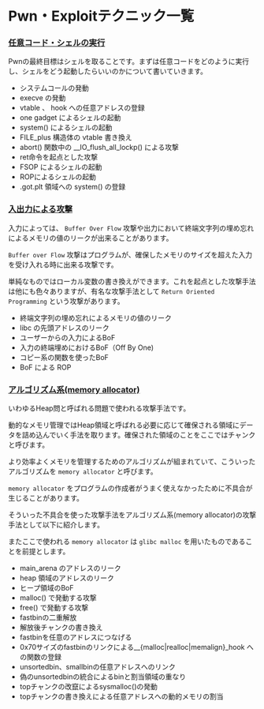 # Pwn・Exploitテクニック一覧

### [任意コード・シェルの実行](arbitary_code.md)

Pwnの最終目標はシェルを取ることです。まずは任意コードをどのように実行し、シェルをどう起動したらいいのかについて書いていきます。

 * システムコールの発動 
 * execve の発動 
 * vtable 、 hook への任意アドレスの登録
 * one gadget によるシェルの起動 
 * system() によるシェルの起動 
 * FILE\_plus 構造体の vtable 書き換え 
 * abort() 関数中の \_\_IO\_flush\_all\_lockp() による攻撃 
 * ret命令を起点とした攻撃 
 * FSOP によるシェルの起動 
 * ROPによるシェルの起動 
 * .got.plt 領域への system() の登録

### [入出力による攻撃](io_attacks.md)

入力によっては、 `Buffer Over Flow` 攻撃や出力において終端文字列の埋め忘れによるメモリの値のリークが出来ることがあります。

`Buffer over Flow` 攻撃はプログラムが、確保したメモリのサイズを超えた入力を受け入れる時に出来る攻撃です。 

単純なものではローカル変数の書き換えができます。これを起点とした攻撃手法は他にも色々ありますが、有名な攻撃手法として `Return Oriented Programming` という攻撃があります。

 * 終端文字列の埋め忘れによるメモリの値のリーク 
 * libc の先頭アドレスのリーク 
 *  ユーザーからの入力によるBoF 
 * 入力の終端埋めにおけるBoF（Off By One) 
 * コピー系の関数を使ったBoF 
 * BoF による ROP 

### [アルゴリズム系(memory allocator)](heap.md)

いわゆるHeap問と呼ばれる問題で使われる攻撃手法です。

動的なメモリ管理ではHeap領域と呼ばれる必要に応じて確保される領域にデータを詰め込んでいく手法を取ります。確保された領域のことをここではチャンクと呼びます。

より効率よくメモリを管理するためのアルゴリズムが組まれていて、こういったアルゴリズムを `memory allocator` と呼びます。

 `memory allocator` をプログラムの作成者がうまく使えなかったために不具合が生じることがあります。

そういった不具合を使った攻撃手法をアルゴリズム系(memory allocator)の攻撃手法として以下に紹介します。

またここで使われる `memory allocator` は `glibc malloc` を用いたものであることを前提とします。

 * main\_arena のアドレスのリーク 
 * heap 領域のアドレスのリーク 
 * ヒープ領域のBoF 
 * malloc() で発動する攻撃 
 * free() で発動する攻撃 
 * fastbinの二重解放 
 * 解放後チャンクの書き換え 
 * fastbinを任意のアドレスにつなげる 
 * 0x70サイズのfastbinのリンクによる\_\_{malloc|realloc|memalign}\_hook への関数の登録 
 * unsortedbin、smallbinの任意アドレスへのリンク 
 * 偽のunsortedbinの統合によるbinと割当領域の重なり 
 * topチャンクの改竄によるsysmalloc()の発動 
 * topチャンクの書き換えによる任意アドレスへの動的メモリの割当 

